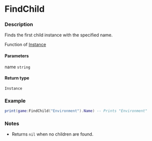 # FindChild

### Description

Finds the first child instance with the specified name.

Function of [Instance](/classes/Instance/)

#### Parameters

name `string`

#### Return type

`Instance`

### Example

```lua
print(game:FindChild("Environment").Name) -- Prints "Environment"
```

### Notes

- Returns `nil` when no children are found.

